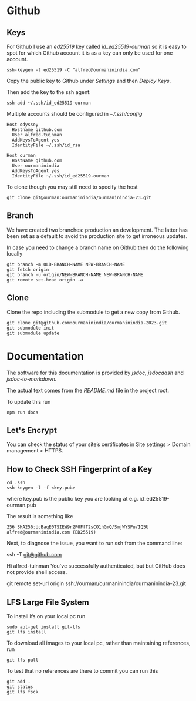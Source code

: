 # Github

## Keys
For Github I use an *ed25519* key called *id_ed25519-ourman* so it is easy to spot for which Github account it is as a key can only be used for one account.

```
ssh-keygen -t ed25519 -C "alfred@ourmaninindia.com"
```
Copy the public key to Github under *Settings* and then *Deploy Keys*.

Then add the key to the ssh agent:

```
ssh-add ~/.ssh/id_ed25519-ourman
```

Multiple accounts should be configured in *\~/.ssh/config*

```
Host odyssey
  Hostname github.com
  User alfred-tuinman
  AddKeysToAgent yes
  IdentityFile ~/.ssh/id_rsa

Host ourman
  HostName github.com
  User ourmaninindia
  AddKeysToAgent yes
  IdentityFile ~/.ssh/id_ed25519-ourman
```

To clone though you may still need to specify the host 

```
git clone git@ourman:ourmaninindia/ourmaninindia-23.git
```


## Branch
We have created two branches: production an development. The latter has been set as a default to avoid the production site to get irroneous updates.

In case you need to change a branch name on Github then do the following locally

```
git branch -m OLD-BRANCH-NAME NEW-BRANCH-NAME
git fetch origin
git branch -u origin/NEW-BRANCH-NAME NEW-BRANCH-NAME
git remote set-head origin -a
```



## Clone
Clone the repo including the submodule to get a new copy from Github.

```
git clone git@github.com:ourmaninindia/ourmaninindia-2023.git
git submodule init
git submodule update
```

# Documentation
The software for this documentation is provided by *jsdoc, jsdocdash* and *jsdoc-to-markdown.*

The actual text comes from the *README.md* file in the project root.

To update this run

```
npm run docs
```



## Let's Encrypt

You can check the status of your site’s certificates in Site settings > Domain management > HTTPS.


## How to Check SSH Fingerprint of a Key

```
cd .ssh
ssh-keygen -l -f <key.pub>
```
where key.pub is the public key you are looking at e.g. id_ed25519-ourman.pub

The result is something like 
```
256 SHA256:UcBaqE0TSIEW9r2P0FfT2sCO1hGmQ/SmjWYSPu/IQ5U alfred@ourmaninindia.com (ED25519)
```


Next, to diagnose the issue, you want to run ssh from the command line:

ssh -T git@github.com

Hi alfred-tuinman You've successfully authenticated, but but GitHub does not provide shell access.

git remote set-url origin ssh://ourman/ourmaninindia/ourmaninindia-23.git


## LFS Large File System

To install lfs on your local pc run

```
sudo apt-get install git-lfs
git lfs install
```

To download all images to your local pc, rather than maintaining references, run

```
git lfs pull
```

To test that no references are there to commit you can run this

```
git add .
git status 
git lfs fsck
```

